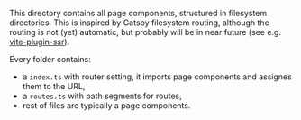 This directory contains all page components, structured in filesystem directories. This is inspired by Gatsby filesystem routing, although the routing is not (yet) automatic, but probably will be in near future (see e.g. [vite-plugin-ssr](https://vite-plugin-ssr.com/filesystem-routing)).

Every folder contains:

- a `index.ts` with router setting, it imports page components and assignes them to the URL,
- a `routes.ts` with path segments for routes,
- rest of files are typically a page components.
